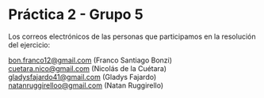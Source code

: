 # Práctica 2 - Grupo 5

Los correos electrónicos de las personas que participamos en la resolución del ejercicio:

[bon.franco12@gmail.com](mailto:bon.franco12@gmail.com) (Franco Santiago Bonzi)  
[cuetara.nico@gmail.com](mailto:cuetara.nico@gmail.com) (Nicolás de la Cuétara)  
[gladysfajardo41@gmail.com](mailto:gladysfajardo41@gmail.com) (Gladys Fajardo)  
[natanruggirelloo@gmail.com](mailto:natanruggirelloo@gmail.com) (Natan Ruggirello)  

